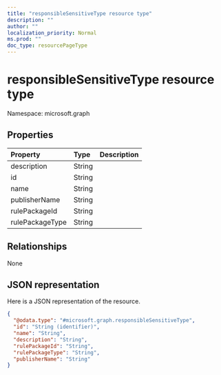 ```yaml
---
title: "responsibleSensitiveType resource type"
description: ""
author: ""
localization_priority: Normal
ms.prod: ""
doc_type: resourcePageType
---
```


# responsibleSensitiveType resource type


Namespace: microsoft.graph



## Properties
|Property|Type|Description|
|:---|:---|:---|
|description|String||
|id|String||
|name|String||
|publisherName|String||
|rulePackageId|String||
|rulePackageType|String||

## Relationships
None

## JSON representation
Here is a JSON representation of the resource.
<!-- {
  "blockType": "resource",
  "@odata.type": "microsoft.graph.responsibleSensitiveType"
}
-->
``` json
{
  "@odata.type": "#microsoft.graph.responsibleSensitiveType",
  "id": "String (identifier)",
  "name": "String",
  "description": "String",
  "rulePackageId": "String",
  "rulePackageType": "String",
  "publisherName": "String"
}
```

